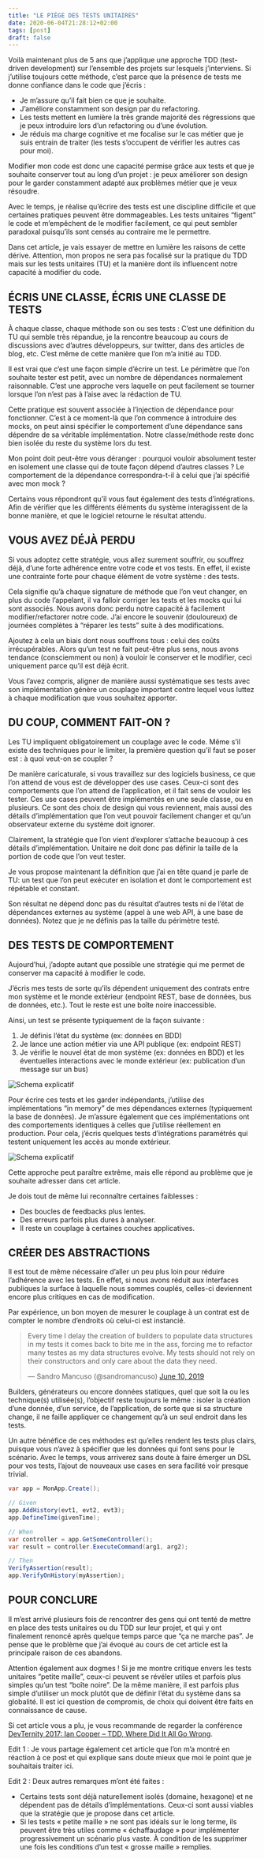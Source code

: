 ```yaml
---
title: "LE PIÈGE DES TESTS UNITAIRES"
date: 2020-06-04T21:28:12+02:00
tags: [post]
draft: false
---
```


Voilà maintenant plus de 5 ans que j’applique une approche TDD (test-driven development) sur l’ensemble des projets sur lesquels j’interviens. Si j’utilise toujours cette méthode, c’est parce que la présence de tests me donne confiance dans le code que j’écris&nbsp;:

- Je m’assure qu’il fait bien ce que je souhaite.
- J’améliore constamment son design par du refactoring.
- Les tests mettent en lumière la très grande majorité des régressions que je peux introduire lors d’un refactoring ou d’une évolution.
- Je réduis ma charge cognitive et me focalise sur le cas métier que je suis entrain de traiter (les tests s’occupent de vérifier les autres cas pour moi).

Modifier mon code est donc une capacité permise grâce aux tests et que je souhaite conserver tout au long d’un projet&nbsp;: je peux améliorer son design pour le garder constamment adapté aux problèmes métier que je veux résoudre.

Avec le temps, je réalise qu’écrire des tests est une discipline difficile et que certaines pratiques peuvent être dommageables. Les tests unitaires “figent” le code et m’empêchent de le modifier facilement, ce qui peut sembler paradoxal puisqu’ils sont censés au contraire me le permettre.

Dans cet article, je vais essayer de mettre en lumière les raisons de cette dérive. Attention, mon propos ne sera pas focalisé sur la pratique du TDD mais sur les tests unitaires (TU) et la manière dont ils influencent notre capacité à modifier du code.

## ÉCRIS UNE CLASSE, ÉCRIS UNE CLASSE DE TESTS

À chaque classe, chaque méthode son ou ses tests&nbsp;: C’est une définition du TU qui semble très répandue, je la rencontre beaucoup au cours de discussions avec d’autres développeurs, sur twitter, dans des articles de blog, etc. C’est même de cette manière que l’on m’a initié au TDD.

Il est vrai que c’est une façon simple d’écrire un test. Le périmètre que l’on souhaite tester est petit, avec un nombre de dépendances normalement raisonnable. C’est une approche vers laquelle on peut facilement se tourner lorsque l’on n’est pas à l’aise avec la rédaction de TU.

Cette pratique est souvent associée à l’injection de dépendance pour fonctionner. C’est à ce moment-là que l’on commence à introduire des mocks, on peut ainsi spécifier le comportement d’une dépendance sans dépendre de sa véritable implémentation. Notre classe/méthode reste donc bien isolée du reste du système lors du test.

Mon point doit peut-être vous déranger&nbsp;: pourquoi vouloir absolument tester en isolement une classe qui de toute façon dépend d’autres classes&nbsp;? Le comportement de la dépendance correspondra-t-il à celui que j’ai spécifié avec mon mock&nbsp;?

Certains vous répondront qu’il vous faut également des tests d’intégrations. Afin de vérifier que les différents éléments du système interagissent de la bonne manière, et que le logiciel retourne le résultat attendu.

## VOUS AVEZ DÉJÀ PERDU

Si vous adoptez cette stratégie, vous allez surement souffrir, ou souffrez déjà, d’une forte adhérence entre votre code et vos tests. En effet, il existe une contrainte forte pour chaque élément de votre système&nbsp;: des tests.

Cela signifie qu’à chaque signature de méthode que l’on veut changer, en plus du code l’appelant, il va falloir corriger les tests et les mocks qui lui sont associés. Nous avons donc perdu notre capacité à facilement modifier/refactorer notre code. J’ai encore le souvenir (douloureux) de journées complètes à “réparer les tests” suite à des modifications.

Ajoutez à cela un biais dont nous souffrons tous&nbsp;: celui des coûts irrécupérables. Alors qu’un test ne fait peut-être plus sens, nous avons tendance (consciemment ou non) à vouloir le conserver et le modifier, ceci uniquement parce qu’il est déjà écrit.

Vous l’avez compris, aligner de manière aussi systématique ses tests avec son implémentation génère un couplage important contre lequel vous luttez à chaque modification que vous souhaitez apporter.

## DU COUP, COMMENT FAIT-ON&nbsp;?

Les TU impliquent obligatoirement un couplage avec le code. Même s’il existe des techniques pour le limiter, la première question qu’il faut se poser est&nbsp;: à quoi veut-on se coupler&nbsp;?

De manière caricaturale, si vous travaillez sur des logiciels business, ce que l’on attend de vous est de développer des use cases. Ceux-ci sont des comportements que l’on attend de l’application, et il fait sens de vouloir les tester. Ces use cases peuvent être implémentés en une seule classe, ou en plusieurs. Ce sont des choix de design qui vous reviennent, mais aussi des détails d’implémentation que l’on veut pouvoir facilement changer et qu’un observateur externe du système doit ignorer.

Clairement, la stratégie que l’on vient d’explorer s’attache beaucoup à ces détails d’implémentation. Unitaire ne doit donc pas définir la taille de la portion de code que l’on veut tester.

Je vous propose maintenant la définition que j’ai en tête quand je parle de TU: un test que l’on peut exécuter en isolation et dont le comportement est répétable et constant.

Son résultat ne dépend donc pas du résultat d’autres tests ni de l’état de dépendances externes au système (appel à une web API, à une base de données). Notez que je ne définis pas la taille du périmètre testé.

## DES TESTS DE COMPORTEMENT

Aujourd’hui, j’adopte autant que possible une stratégie qui me permet de conserver ma capacité à modifier le code.

J’écris mes tests de sorte qu’ils dépendent uniquement des contrats entre mon système et le monde extérieur (endpoint REST, base de données, bus de données, etc.). Tout le reste est une boîte noire inaccessible.

Ainsi, un test se présente typiquement de la façon suivante&nbsp;:

1. Je définis l’état du système (ex: données en BDD)
2. Je lance une action métier via une API publique (ex: endpoint REST)
3. Je vérifie le nouvel état de mon système (ex: données en BDD) et les éventuelles interactions avec le monde extérieur (ex: publication d’un message sur un bus)

![Schema explicatif](1.png)

Pour écrire ces tests et les garder indépendants, j’utilise des implémentations “in memory” de mes dépendances externes (typiquement la base de données). Je m’assure également que ces implémentations ont des comportements identiques à celles que j’utilise réellement en production. Pour cela, j’écris quelques tests d’intégrations paramétrés qui testent uniquement les accès au monde extérieur.

![Schema explicatif](2.png)

Cette approche peut paraître extrême, mais elle répond au problème que je souhaite adresser dans cet article.

Je dois tout de même lui reconnaître certaines faiblesses&nbsp;:

- Des boucles de feedbacks plus lentes.
- Des erreurs parfois plus dures à analyser.
- Il reste un couplage à certaines couches applicatives.

## CRÉER DES ABSTRACTIONS

Il est tout de même nécessaire d’aller un peu plus loin pour réduire l’adhérence avec les tests. En effet, si nous avons réduit aux interfaces publiques la surface à laquelle nous sommes couplés, celles-ci deviennent encore plus critiques en cas de modification.

Par expérience, un bon moyen de mesurer le couplage à un contrat est de compter le nombre d’endroits où celui-ci est instancié.

<blockquote class="twitter-tweet"><p lang="en" dir="ltr">Every time I delay the creation of builders to populate data structures in my tests it comes back to bite me in the ass, forcing me to refactor many testes as my data structures evolve. My tests should not rely on their constructors and only care about the data they need.</p>&mdash; Sandro Mancuso (@sandromancuso) <a href="https://twitter.com/sandromancuso/status/1138172904347246592?ref_src=twsrc%5Etfw">June 10, 2019</a></blockquote> <script async src="https://platform.twitter.com/widgets.js" charset="utf-8"></script>

Builders, générateurs ou encore données statiques, quel que soit la ou les technique(s) utilisée(s), l’objectif reste toujours le même&nbsp;: isoler la création d’une donnée, d’un service, de l’application, de sorte que si sa structure change, il ne faille appliquer ce changement qu’à un seul endroit dans les tests.

Un autre bénéfice de ces méthodes est qu’elles rendent les tests plus clairs, puisque vous n’avez à spécifier que les données qui font sens pour le scénario. Avec le temps, vous arriverez sans doute à faire émerger un DSL pour vos tests, l’ajout de nouveaux use cases en sera facilité voir presque trivial.

```C#
var app = MonApp.Create();

// Given
app.AddHistory(evt1, evt2, evt3);
app.DefineTime(givenTime);

// When
var controller = app.GetSomeController();
var result = controller.ExecuteCommand(arg1, arg2);

// Then
VerifyAssertion(result);
app.VerifyOnHistory(myAssertion);
```

## POUR CONCLURE

Il m’est arrivé plusieurs fois de rencontrer des gens qui ont tenté de mettre en place des tests unitaires ou du TDD sur leur projet, et qui y ont finalement renoncé après quelque temps parce que “ça ne marche pas”. Je pense que le problème que j’ai évoqué au cours de cet article est la principale raison de ces abandons.

Attention également aux dogmes&nbsp;! Si je me montre critique envers les tests unitaires “petite maille”, ceux-ci peuvent se révéler utiles et parfois plus simples qu’un test “boîte noire”. De la même manière, il est parfois plus simple d’utiliser un mock plutôt que de définir l’état du système dans sa globalité. Il est ici question de compromis, de choix qui doivent être faits en connaissance de cause.

Si cet article vous a plu, je vous recommande de regarder la conférence [DevTernity 2017: Ian Cooper – TDD, Where Did It All Go Wrong](https://www.youtube.com/watch?v=EZ05e7EMOLM).

Edit 1&nbsp;: Je vous partage également cet article que l’on m’a montré en réaction à ce post et qui explique sans doute mieux que moi le point que je souhaitais traiter ici.

Edit 2&nbsp;: Deux autres remarques m’ont été faites&nbsp;:

- Certains tests sont déjà naturellement isolés (domaine, hexagone) et ne dépendent pas de détails d’implémentations. Ceux-ci sont aussi viables que la stratégie que je propose dans cet article.
- Si les tests « petite maille » ne sont pas idéals sur le long terme, ils peuvent être très utiles comme « échaffaudage » pour implémenter progressivement un scénario plus vaste. À condition de les supprimer une fois les conditions d’un test « grosse maille » remplies.
